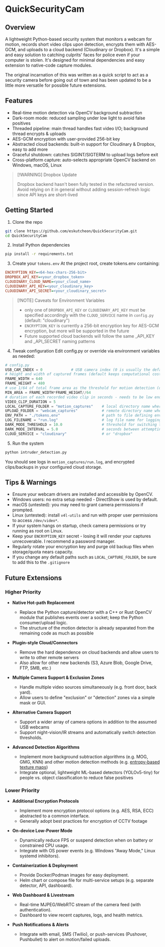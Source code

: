 
# QuickSecurityCam

## Overview

A lightweight Python-based security system that monitors a webcam for motion, records short video clips upon detection, encrypts them with AES-GCM, and uploads to a cloud backend (Cloudinary or Dropbox). It's a simple and easy solution to catching culprits' faces for police even if your computer is stolen. It's designed for minimal dependencies and easy extension to native-code capture modules.

The original incarnation of this was written as a quick script to act as a security camera before going out of town and has been updated to be a little more versatile for possible future extensions.


## Features

- Real-time motion detection via OpenCV background subtraction
- Dark-room mode: reduced sampling under low light to avoid false positives
- Threaded pipeline: main thread handles fast video I/O; background thread encrypts & uploads
- AES-GCM encryption with user-provided 256-bit key
- Abstracted cloud backends: built-in support for Cloudinary & Dropbox, easy to add more
- Graceful shutdown: catches SIGINT/SIGTERM to upload logs before exit
- Cross-platform capture: auto-selects appropriate OpenCV backend on Windows, macOS, Linux

> [!WARNING] Dropbox Update
>
> Dropbox backend hasn't been fully tested in the refactored version. Avoid relying on it in general without adding session-refresh logic since API keys are short-lived


## Getting Started

1. Clone the repo
```bash
git clone https://github.com/eskutcheon/QuickSecurityCam.git
cd QuickSecurityCam
```

2. Install Python dependencies
```bash
pip install -r requirements.txt
```

3. Create your `tokens.env`
At the project root, create tokens.env containing:
```ini
ENCRYPTION_KEY=<64-hex-chars-256-bit>
DROPBOX_API_KEY=<your_dropbox_token>
CLOUDINARY_CLOUD_NAME=<your_cloud_name>
CLOUDINARY_API_KEY=<your_cloudinary_key>
CLOUDINARY_API_SECRET=<your_cloudinary_secret>
```

> [!NOTE] Caveats for Environment Variables
>
> - only one of `DROPBOX_API_KEY` or `CLOUDINARY_API_KEY` must be specified accordingly with the `CLOUD_SERVICE` name in `config.py` (default: "cloudinary")
> - `ENCRYPTION_KEY` is currently a 256-bit encryption key for AES-GCM encryption, but more will be supported in the future
> - Future supported cloud backends will follow the same <BACKEND>_API_KEY and <BACKEND>_API_SECRET naming patterns


4. Tweak configuration
Edit config.py or override via environment variables as needed:

```python
# config.py
USB_CAM_INDEX = 0             # USB camera index (0 is usually the default index)
# height and width of captured frames (default keeps computational cost lower)
FRAME_WIDTH = 640
FRAME_HEIGHT = 480
# use 1/64 of total frame area as the threshold for motion detection (default is detection in 1 tile in an 8x8 grid)
MIN_AREA = FRAME_WIDTH*FRAME_HEIGHT//64
# duration of each recorded video clip in seconds - needs to be low enough to catch intruders before camera is disabled
VIDEO_CLIP_DURATION = 5
LOCAL_CAPTURE_FOLDER = "motion_captures"    # local directory name where raw and encrypted videos reside
UPLOAD_FOLDER = "webcam_captures"           # remote directory name where encrypted clips are uploaded
ENV_PATH = "./tokens.env"                   # path to file defining environment variables to load at runtime (secret keys)
LOG_FILENAME = "run.log"                    # log file name for logging events
DARK_MODE_THRESHOLD = 10.0                  # threshold for switching to dark mode, where captures are attempted less often
DARK_MODE_INTERVAL = 5.0                    # seconds between attempting video captures in dark mode
CLOUD_SERVICE = "cloudinary"                # or "dropbox"
```


5. Run the system
```python
python intruder_detection.py
```

You should see logs in `motion_captures/run.log`, and encrypted clips/backups in your configured cloud storage.


## Tips & Warnings

- Ensure your webcam drivers are installed and accessible by OpenCV.
- Windows users: no extra setup needed - DirectShow is used by default.
- macOS (untested): you may need to grant camera permissions if prompted.
- Linux (untested): install `v4l-utils` and run with proper user permissions to access `/dev/video*`.
- If your system hangs on startup, check camera permissions or try running as root on Linux.
- Keep your `ENCRYPTION_KEY` secret - losing it will render your captures unrecoverable. I recommend a password manager.
- Regularly rotate your encryption key and purge old backup files when storage/quota nears capacity.
- If you change any default paths such as `LOCAL_CAPTURE_FOLDER`, be sure to add this to the `.gitignore`


## Future Extensions

### Higher Priority

- **Native Hot-path Replacement**
  - Replace the Python capture/detector with a C++ or Rust OpenCV module that publishes events over a socket; keep the Python consumer/upload logic.
  - The structure of the motion detector is already separated from the remaining code as much as possible

- **Plugin-style Cloud/Connectors**
  - Remove the hard dependence on cloud backends and allow users to write to other remote servers
  - Also allow for other new backends (S3, Azure Blob, Google Drive, FTP, SMB, etc.)

- **Multiple Camera Support & Exclusion Zones**
  - Handle multiple video sources simultaneously (e.g. front door, back yard).
  - Allow users to define "exclusion" or "detection" zones via a simple mask or GUI.

- **Alternative Camera Support**
  - Support a wider array of camera options in addition to the assumed USB webcams
  - Support night-vision/IR streams and automatically switch detection thresholds.

- **Advanced Detection Algorithms**
  - Implement more background subtraction algorithms (e.g. MOG, GMG, KNN) and other motion detection methods (e.g. [entropy-based texture maps](https://github.com/eskutcheon/Purr-Patrol-Turret/blob/master/src/host/tracking.py#L86))
  - Integrate optional, lightweight ML-based detectors (YOLOv5-tiny) for people vs. object classification to reduce false positives


### Lower Priority

- **Additional Encryption Protocols**
  - Implement more encryption protocol options (e.g. AES, RSA, ECC) abstracted to a common interface.
  - Generally adopt best practices for encryption of CCTV footage

- **On-device Low-Power Mode**
  - Dynamically reduce FPS or suspend detection when on battery or constrained CPU usage.
  - Integrate with OS power events (e.g. Windows "Away Mode," Linux systemd inhibitors).

- **Containerization & Deployment**
  - Provide Docker/Podman images for easy deployment.
  - Helm chart or compose file for multi-service setups (e.g. separate detector, API, dashboard).

- **Web Dashboard & Livestream**
  - Real-time MJPEG/WebRTC stream of the camera feed (with authentication).
  - Dashboard to view recent captures, logs, and health metrics.

- **Push Notifications & Alerts**
  - Integrate with email, SMS (Twilio), or push-services (Pushover, Pushbullet) to alert on motion/failed uploads.










